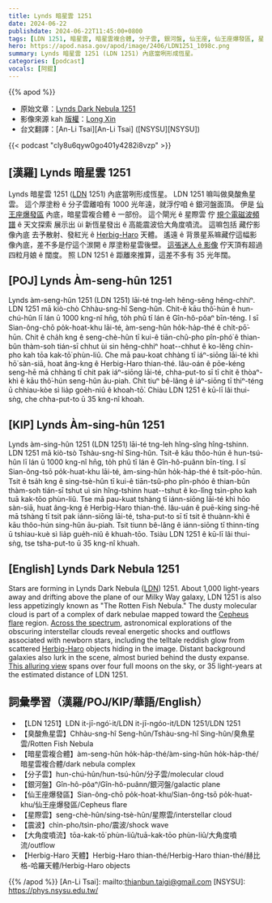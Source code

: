 ```yaml
---
title: Lynds 暗星雲 1251
date: 2024-06-22
publishdate: 2024-06-22T11:45:00+0800
tags: [LDN 1251, 暗星雲, 暗星雲複合體, 分子雲, 銀河盤, 仙王座, 仙王座爆發區, 星際雲, 震波, 大角度噴流, Herbig-Haro 天體, 臭酸魚星雲]
hero: https://apod.nasa.gov/apod/image/2406/LDN1251_1098c.png
summary: Lynds 暗星雲 1251 (LDN 1251) 內底當咧形成恆星。
categories: [podcast]
vocals: [阿錕]
---
```


{{% apod %}}

- 原始文章：[Lynds Dark Nebula 1251](https://apod.nasa.gov/apod/ap240622.html)
- 影像來源 kah [版權][copyright]：[Long Xin](https://www.astrobin.com/users/xlong/)
- 台文翻譯：[An-Li Tsai][An-Li Tsai] ([NSYSU][NSYSU])

{{< podcast "cly8u6qyw0go401y4282i8vzp" >}}

## [漢羅] Lynds 暗星雲 1251
Lynds 暗星雲 1251 ([LDN][LDN] 1251) 內底當咧形成恆星。
LDN 1251 嘛叫做臭酸魚星雲。
這个厚塗粉 ê 分子雲離咱有 1000 光年遠，就浮佇咱 ê 銀河盤面頂。
伊是 [仙王座爆發區][Cepheus flare] 內底，暗星雲複合體 ê 一部份。
這个閘光 ê 星際雲 佇 [規个電磁波頻譜][Across the spectrum] ê 天文探索 展示出 ùi 新恆星發出 ê 高能震波佮大角度噴流。
這嘛包括 藏佇影像內底 去予散射、發紅光 ê [Herbig-Haro][Herbig-Haro] 天體。
遙遠 ê 背景星系嘛藏佇這幅影像內底，差不多是佇這个湠開 ê 厚塗粉星雲後壁。
[這張迷人 ê 影像][This alluring view] 佇天頂有超過四粒月娘 ê 闊度。
照 LDN 1251 ê 距離來推算，這差不多有 35 光年闊。

## [POJ] Lynds Àm-seng-hûn 1251
Lynds àm-seng-hûn 1251 (LDN 1251) lāi-té tng-leh hêng-sêng hêng-chhiⁿ.
LDN 1251 mā kiò-chò Chhàu-sng-hî Seng-hûn.
Chit-ê kāu thô͘-hún ê hun-chú-hûn lī lán ū 1000 kng-nî hn̄g, to̍h phû tī lán ê Gîn-hô-pôaⁿ bīn-téng.
I sī Sian-ông-chō po̍k-hoat-khu lāi-té, àm-seng-hûn ho̍k-ha̍p-thé ê chi̍t-pō͘-hūn.
Chit ê cha̍h kng ê seng-chè-hûn tī kui-ê tiān-chû-pho pîn-phó͘ ê thian-bûn thàm-soh tián-sī chhut ùi sin hêng-chhiⁿ hoat--chhut ê ko-lêng chìn-pho kah tōa kak-tō͘ phùn-liû.
Che mā pau-koat chhàng tī iáⁿ-siōng lāi-té khì hō͘ sàn-siā, hoat âng-kng ê Herbig-Haro thian-thé.
Iâu-oán ê pōe-kéng seng-hē mā chhàng tī chit pak iáⁿ-siōng lāi-té, chha-put-to sī tī chit ê thòaⁿ-khì ê kāu thô͘-hún seng-hûn āu-piah.
Chit tiuⁿ bê-lâng ê iáⁿ-siōng tī thiⁿ-téng ū chhiau-kòe sì lia̍p goe̍h-niû ê khoah-tō͘.
Chiàu LDN 1251 ê kū-lī lâi thui-sǹg, che chha-put-to ū 35 kng-nî khoah.

## [KIP] Lynds Àm-sing-hûn 1251
Lynds àm-sing-hûn 1251 (LDN 1251) lāi-té tng-leh hîng-sîng hîng-tshinn.
LDN 1251 mā kiò-tsò Tshàu-sng-hî Sing-hûn.
Tsit-ê kāu thôo-hún ê hun-tsú-hûn lī lán ū 1000 kng-nî hn̄g, to̍h phû tī lán ê Gîn-hô-puânn bīn-tíng.
I sī Sian-ông-tsō po̍k-huat-khu lāi-té, àm-sing-hûn ho̍k-ha̍p-thé ê tsi̍t-pōo-hūn.
Tsit ê tsa̍h kng ê sing-tsè-hûn tī kui-ê tiān-tsû-pho pîn-phóo ê thian-bûn thàm-soh tián-sī tshut uì sin hîng-tshinn huat--tshut ê ko-lîng tsìn-pho kah tuā kak-tōo phùn-liû.
Tse mā pau-kuat tshàng tī iánn-siōng lāi-té khì hōo sàn-siā, huat âng-kng ê Herbig-Haro thian-thé.
Iâu-uán ê puē-kíng sing-hē mā tshàng tī tsit pak iánn-siōng lāi-té, tsha-put-to sī tī tsit ê thuànn-khì ê kāu thôo-hún sing-hûn āu-piah.
Tsit tiunn bê-lâng ê iánn-siōng tī thinn-tíng ū tshiau-kuè sì lia̍p gue̍h-niû ê khuah-tōo.
Tsiàu LDN 1251 ê kū-lī lâi thui-sǹg, tse tsha-put-to ū 35 kng-nî khuah.

## [English] Lynds Dark Nebula 1251
Stars are forming in Lynds Dark Nebula ([LDN][LDN]) 1251.
About 1,000 light-years away and drifting above the plane of our Milky Way galaxy, LDN 1251 is also less appetizingly known as "The Rotten Fish Nebula."
The dusty molecular cloud is part of a complex of dark nebulae mapped toward the [Cepheus flare][Cepheus flare] region.
[Across the spectrum][Across the spectrum], astronomical explorations of the obscuring interstellar clouds reveal energetic shocks and outflows associated with newborn stars, including the telltale reddish glow from scattered [Herbig-Haro][Herbig-Haro] objects hiding in the image.
Distant background galaxies also lurk in the scene, almost buried behind the dusty expanse.
[This alluring view][This alluring view] spans over four full moons on the sky, or 35 light-years at the estimated distance of LDN 1251.

## 詞彙學習（漢羅/POJ/KIP/華語/English）
- 【LDN 1251】LDN it-jī-ngó͘-it/LDN it-jī-ngóo-it/LDN 1251/LDN 1251
- 【臭酸魚星雲】Chhàu-sng-hî Seng-hûn/Tshàu-sng-hî Sing-hûn/臭魚星雲/Rotten Fish Nebula
- 【暗星雲複合體】àm-seng-hûn ho̍k-ha̍p-thé/àm-sing-hûn ho̍k-ha̍p-thé/暗星雲複合體/dark nebula complex
- 【分子雲】hun-chú-hûn/hun-tsú-hûn/分子雲/molecular cloud
- 【銀河盤】Gîn-hô-pôaⁿ/Gîn-hô-puânn/銀河盤/galactic plane
- 【仙王座爆發區】Sian-ông-chō po̍k-hoat-khu/Sian-ông-tsō po̍k-huat-khu/仙王座爆發區/Cepheus flare
- 【星際雲】seng-chè-hûn/sing-tsè-hûn/星際雲/interstellar cloud
- 【震波】chìn-pho/tsìn-pho/震波/shock wave
- 【大角度噴流】tōa-kak-tō͘ phùn-liû/tuā-kak-tōo phùn-liû/大角度噴流/outflow
- 【Herbig-Haro 天體】Herbig-Haro thian-thé/Herbig-Haro thian-thé/赫比格-哈羅天體/Herbig-Haro objects

{{% /apod %}}
[An-Li Tsai]: mailto:thianbun.taigi@gmail.com
[NSYSU]: https://phys.nsysu.edu.tw/

[copyright]: https://apod.nasa.gov/apod/fap/lib/about_apod.html#srapply
[License3]: https://creativecommons.org/licenses/by/3.0/
[License2]:https://creativecommons.org/licenses/by-nc-nd/2.0/

[LDN]:http://adsabs.harvard.edu/abs/1962ApJS....7....1L
[Cepheus flare]:https://arxiv.org/abs/0809.4761
[Across the spectrum]:https://arxiv.org/abs/1503.02934
[Herbig-Haro]:https://www.nasa.gov/image-feature/awakening-newborn-stars
[This alluring view]:https://www.astrobin.com/5328vp/0/
